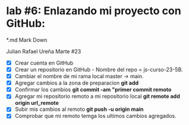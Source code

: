 
# lab #6: Enlazando mi proyecto con GitHub:
*.md Mark Down

Julian Rafael Ureña Marte #23

* [x] Crear cuenta en GitHub
* [x] Crear un repositorio en GitHub - Nombre del repo = js-curso-23-5B.
* [x] Cambiar el nombre de mi rama local master -> main.
* [x] Agregar cambios a la zona de preparacion **git add**
* [x] Confirmar los cambios **git commit -am "primer commit remoto**
* [x] Agregar mi repositorio remoto a mi repositorio local **git remote add origin url_remote**
* [x] Subir mis cambios al remoto **git push -u origin main**
* [x] Comprobar que mi remoto temga los ultimos cambios agregados.

